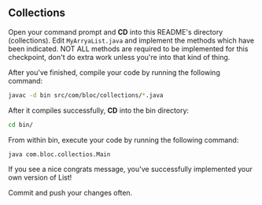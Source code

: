 ## Collections

Open your command prompt and **CD** into this README's directory (collections). Edit `MyArryaList.java` and implement the methods which have been indicated. NOT ALL methods are required to be implemented for this checkpoint, don't do extra work unless you're into that kind of thing.

After you've finished, compile your code by running the following command:

``` bash
javac -d bin src/com/bloc/collections/*.java 
```

After it compiles successfully, **CD** into the bin directory:

``` bash
cd bin/
```

From within bin, execute your code by running the following command:

``` bash
java com.bloc.collectios.Main
```

If you see a nice congrats message, you've successfully implemented your own version of List!

Commit and push your changes often.